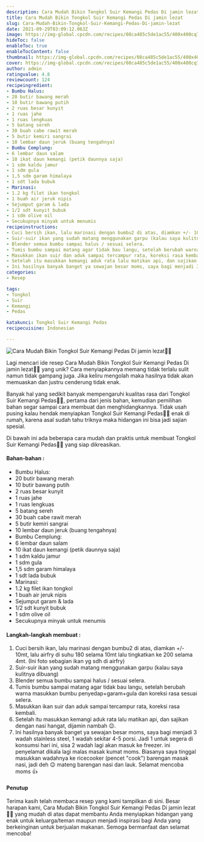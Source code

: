 ```yaml
---
description: Cara Mudah Bikin Tongkol Suir Kemangi Pedas Di jamin lezat"
title: Cara Mudah Bikin Tongkol Suir Kemangi Pedas Di jamin lezat
slug: Cara-Mudah-Bikin-Tongkol-Suir-Kemangi-Pedas-Di-jamin-lezat
date: 2021-09-29T03:09:12.063Z
image: https://img-global.cpcdn.com/recipes/08ca485c5de1ac55/400x400cq70/photo.jpg
hideToc: false
enableToc: true
enableTocContent: false
thumbnail: https://img-global.cpcdn.com/recipes/08ca485c5de1ac55/400x400cq70/photo.jpg
cover: https://img-global.cpcdn.com/recipes/08ca485c5de1ac55/400x400cq70/photo.jpg
author: admin
ratingvalue: 4.8
reviewcount: 124
recipeingredient:
- Bumbu Halus:
- 20 butir bawang merah
- 10 butir bawang putih
- 2 ruas besar kunyit
- 1 ruas jahe
- 1 ruas lengkuas
- 5 batang sereh
- 30 buah cabe rawit merah
- 5 butir kemiri sangrai
- 10 lembar daun jeruk (buang tengahnya)
- Bumbu Cemplung:
- 6 lembar daun salam
- 10 ikat daun kemangi (petik daunnya saja)
- 1 sdm kaldu jamur
- 1 sdm gula
- 1,5 sdm garam himalaya
- 1 sdt lada bubuk
- Marinasi:
- 1.2 kg filet ikan tongkol
- 1 buah air jeruk nipis
- Sejumput garam & lada
- 1/2 sdt kunyit bubuk
- 1 sdm olive oil
- Secukupnya minyak untuk menumis
recipeinstructions:
- Cuci bersih ikan, lalu marinasi dengan bumbu2 di atas, diamkan +/- 10mt, lalu airfry di suhu 180 selama 10mt lalu tingkatkan ke 200 selama 4mt. (Ini foto sebagian ikan yg sdh di airfry)
- Suir-suir ikan yang sudah matang menggunakan garpu (kalau saya kulitnya dibuang)
- Blender semua bumbu sampai halus / sesuai selera.
- Tumis bumbu sampai matang agar tidak bau langu, setelah berubah warna masukkan bumbu penyedap+garam+gula dan koreksi rasa sesuai selera.
- Masukkan ikan suir dan aduk sampai tercampur rata, koreksi rasa kembali.
- Setelah itu masukkan kemangi aduk rata lalu matikan api, dan sajikan dengan nasi hangat, dijamin nambah 😉.
- Ini hasilnya banyak banget ya sewajan besar moms, saya bagi menjadi 3 wadah stainless steel, 1 wadah sekitar 4-5 porsi. Jadi 1 untuk segera di konsumsi hari ini, sisa 2 wadah lagi akan masuk ke freezer. ini penyelamat dikala lagi malas masak kumat moms. Biasanya saya tinggal masukkan wadahnya ke ricecooker (pencet "cook") barengan masak nasi, jadi deh 😉 mateng barengan nasi dan lauk. Selamat mencoba moms 👍
categories:
- Resep

tags:
- Tongkol
- Suir
- Kemangi
- Pedas

katakunci: Tongkol Suir Kemangi Pedas
recipecuisine: Indonesian

---
```


![Cara Mudah Bikin Tongkol Suir Kemangi Pedas Di jamin lezat👩‍🍳](https://img-global.cpcdn.com/recipes/08ca485c5de1ac55/400x400cq70/photo.jpg)

Lagi mencari ide resep Cara Mudah Bikin Tongkol Suir Kemangi Pedas Di jamin lezat👩‍🍳 yang unik? Cara menyiapkannya memang tidak terlalu sulit namun tidak gampang juga. Jika keliru mengolah maka hasilnya tidak akan memuaskan dan justru cenderung tidak enak.

Banyak hal yang sedikit banyak mempengaruhi kualitas rasa dari Tongkol Suir Kemangi Pedas👩‍🍳, pertama dari jenis bahan, kemudian pemilihan bahan segar sampai cara membuat dan menghidangkannya. Tidak usah pusing kalau hendak menyiapkan Tongkol Suir Kemangi Pedas👩‍🍳 enak di rumah, karena asal sudah tahu triknya maka hidangan ini bisa jadi sajian spesial.

Di bawah ini ada beberapa cara mudah dan praktis untuk membuat Tongkol Suir Kemangi Pedas👩‍🍳 yang siap dikreasikan.

<!--inarticleads1-->

#### Bahan-bahan :

- Bumbu Halus:
- 20 butir bawang merah
- 10 butir bawang putih
- 2 ruas besar kunyit
- 1 ruas jahe
- 1 ruas lengkuas
- 5 batang sereh
- 30 buah cabe rawit merah
- 5 butir kemiri sangrai
- 10 lembar daun jeruk (buang tengahnya)
- Bumbu Cemplung:
- 6 lembar daun salam
- 10 ikat daun kemangi (petik daunnya saja)
- 1 sdm kaldu jamur
- 1 sdm gula
- 1,5 sdm garam himalaya
- 1 sdt lada bubuk
- Marinasi:
- 1.2 kg filet ikan tongkol
- 1 buah air jeruk nipis
- Sejumput garam & lada
- 1/2 sdt kunyit bubuk
- 1 sdm olive oil
- Secukupnya minyak untuk menumis

<!--inarticleads2-->

#### Langkah-langkah membuat :

1. Cuci bersih ikan, lalu marinasi dengan bumbu2 di atas, diamkan +/- 10mt, lalu airfry di suhu 180 selama 10mt lalu tingkatkan ke 200 selama 4mt. (Ini foto sebagian ikan yg sdh di airfry)
1. Suir-suir ikan yang sudah matang menggunakan garpu (kalau saya kulitnya dibuang)
1. Blender semua bumbu sampai halus / sesuai selera.
1. Tumis bumbu sampai matang agar tidak bau langu, setelah berubah warna masukkan bumbu penyedap+garam+gula dan koreksi rasa sesuai selera.
1. Masukkan ikan suir dan aduk sampai tercampur rata, koreksi rasa kembali.
1. Setelah itu masukkan kemangi aduk rata lalu matikan api, dan sajikan dengan nasi hangat, dijamin nambah 😉.
1. Ini hasilnya banyak banget ya sewajan besar moms, saya bagi menjadi 3 wadah stainless steel, 1 wadah sekitar 4-5 porsi. Jadi 1 untuk segera di konsumsi hari ini, sisa 2 wadah lagi akan masuk ke freezer. ini penyelamat dikala lagi malas masak kumat moms. Biasanya saya tinggal masukkan wadahnya ke ricecooker (pencet "cook") barengan masak nasi, jadi deh 😉 mateng barengan nasi dan lauk. Selamat mencoba moms 👍

#### Penutup

Terima kasih telah membaca resep yang kami tampilkan di sini. Besar harapan kami, Cara Mudah Bikin Tongkol Suir Kemangi Pedas Di jamin lezat👩‍🍳 yang mudah di atas dapat membantu Anda menyiapkan hidangan yang enak untuk keluarga/teman maupun menjadi inspirasi bagi Anda yang berkeinginan untuk berjualan makanan. Semoga bermanfaat dan selamat mencoba!